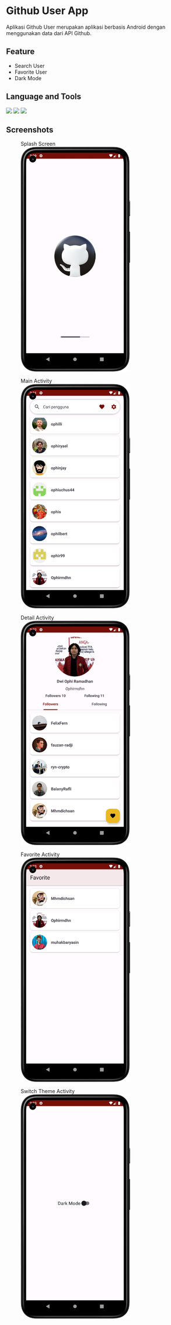 # Github User App

Aplikasi Github User merupakan aplikasi berbasis Android dengan menggunakan data dari API Github.

## Feature
- Search User
- Favorite User
- Dark Mode

## Language and Tools
<div>
  <img src="https://img.shields.io/badge/Kotlin-0095D5?&style=for-the-badge&logo=kotlin&logoColor=white"/>
  <img src="https://img.shields.io/badge/Android_Studio-3DDC84?style=for-the-badge&logo=android-studio&logoColor=white"/>
  <img src="https://img.shields.io/badge/Postman-FF6C37?style=for-the-badge&logo=Postman&logoColor=white"/>
</div>

## Screenshots

<figure>
  <figcaption>Splash Screen</figcaption>
  <img src="app/src/main/res/drawable/splash_screen.png" alt="Splash Screen" width="300"/>
</figure>
<figure>
  <figcaption>Main Activity</figcaption>
  <img src="app/src/main/res/drawable/main_activity.png" alt="Main Activity" width="300"/>
</figure>
<figure>
  <figcaption>Detail Activity</figcaption>
  <img src="app/src/main/res/drawable/detail_activity.png" alt="Detail Activity" width="300"/>
</figure>
<figure>
  <figcaption>Favorite Activity</figcaption>
  <img src="app/src/main/res/drawable/favorite_activity.png" alt="Favorite Activity" width="300"/>
</figure>
<figure>
  <figcaption>Switch Theme Activity</figcaption>
  <img src="app/src/main/res/drawable/switch_theme.png" alt="Switch Theme" width="300"/>
</figure>
